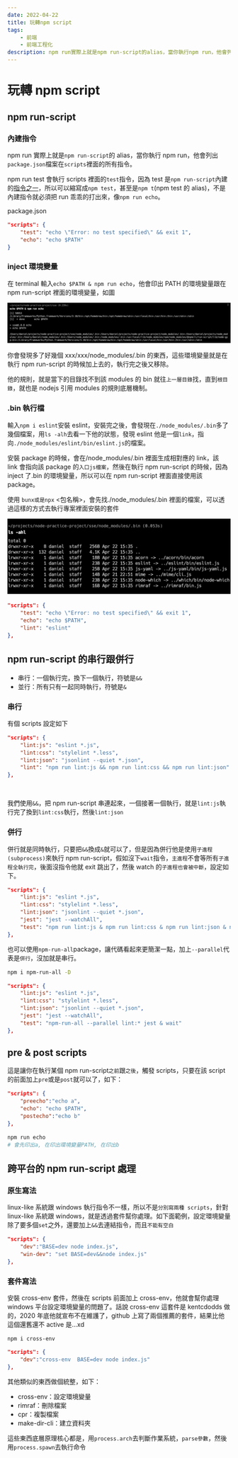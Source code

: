 ```yaml
---
date: 2022-04-22
title: 玩轉npm script
tags:
    - 前端
    - 前端工程化
description: npm run實際上就是npm run-script的alias，當你執行npm run，他會列出package.json檔案在scripts裡面的所有指令。npm run test會執行scripts裡面的test指令，因為test是npm run-script內建的指令之一，所以可以縮寫成npm test，甚至是npm t(npm test的alias)，不是內建指令就必須把run乖乖的打出來，像npm run echo...
---
```


# 玩轉 npm script

## npm run-script

### 內建指令

npm run 實際上就是`npm run-script`的 alias，當你執行 npm run，他會列出`package.json`檔案在`scripts`裡面的所有指令。

npm run test 會執行 scripts 裡面的`test`指令，因為 test 是`npm run-script`內建的[指令之一](https://docs.npmjs.com/cli/v8/commands/npm-run-script)，所以可以縮寫成`npm test`，甚至是`npm t`(npm test 的 alias)，不是內建指令就必須把 run 乖乖的打出來，像`npm run echo`。

package.json

```json
"scripts": {
    "test": "echo \"Error: no test specified\" && exit 1",
    "echo": "echo $PATH"
}
```

### inject 環境變量

在 terminal 輸入`echo $PATH & npm run echo`，他會印出 PATH 的環境變量跟在 npm run-script 裡面的環境變量，如圖

![環境變量](../images/2022-04-22/01.png)

你會發現多了好幾個 xxx/xxx/node_modules/.bin 的東西，這些環境變量就是在執行 npm run-script 的時候加上去的，執行完之後又移除。

他的規則，就是當下的目錄找不到該 modules 的 bin 就往`上一層目錄`找，直到`根目錄`，就也是 nodejs 引用 modules 的規則底層機制。

### .bin 執行檔

輸入`npm i eslint`安裝 eslint，安裝完之後，會發現在`./node_modules/.bin`多了幾個檔案，用`ls -alh`去看一下他的狀態，發現 eslint 他是一個`link`，指向`./node_modules/eslint/bin/eslint.js`的檔案。

安裝 package 的時候，會在/node_modules/.bin 裡面生成相對應的 link，該 link 會指向該 package 的`入口js檔案`，然後在執行 npm run-script 的時候，因為 inject 了.bin 的環境變量，所以可以在 npm run-script 裡面直接使用該 package。

使用 `bunx或是npx` <包名稱>，會先找./node_modules/.bin 裡面的檔案，可以透過這樣的方式去執行專案裡面安裝的套件

![link](../images/2022-04-22/02.jpg)

```json
"scripts": {
    "test": "echo \"Error: no test specified\" && exit 1",
    "echo": "echo $PATH",
    "lint": "eslint"
},
```

## npm run-script 的串行跟併行

-   串行：一個執行完，換下一個執行，符號是`&&`
-   並行：所有只有一起同時執行，符號是`&`

### 串行

有個 scripts 設定如下

```json
"scripts": {
    "lint:js": "eslint *.js",
    "lint:css": "stylelint *.less",
    "lint:json": "jsonlint --quiet *.json",
    "lint": "npm run lint:js && npm run lint:css && npm run lint:json"
},
```

<br/>

我們使用`&&`，把 npm run-script 串連起來，一個接著一個執行，就是`lint:js`執行完了換到`lint:css`執行，然後`lint:json`

### 併行

併行就是同時執行，只要把`&&`換成`&`就可以了，但是因為併行他是使用`子進程(subprocess)`來執行 npm run-script，假如沒下`wait`指令，`主進程`不會等所有`子進程全執行完`，後面沒指令他就 exit 跳出了，然後 watch 的`子進程也會被中斷`，設定如下。

```json
"scripts": {
    "lint:js": "eslint *.js",
    "lint:css": "stylelint *.less",
    "lint:json": "jsonlint --quiet *.json",
    "jest": "jest --watchAll",
    "test": "npm run lint:js & npm run lint:css & npm run lint:json & npm run jest & wait"
},
```

也可以使用`npm-run-all`package，讓代碼看起來更簡潔一點，加上`--parallel`代表是`併行`，沒加就是串行。

```bash
npm i npm-run-all -D
```

```json
"scripts": {
    "lint:js": "eslint *.js",
    "lint:css": "stylelint *.less",
    "lint:json": "jsonlint --quiet *.json",
    "jest": "jest --watchAll",
    "test": "npm-run-all --parallel lint:* jest & wait"
},
```

## pre & post scripts

這是讓你在執行某個 npm run-script`之前`跟`之後`，觸發 scripts，只要在該 script 的前面加上`pre`或是`post`就可以了，如下：

```json
"scripts": {
    "preecho":"echo a",
    "echo": "echo $PATH",
    "postecho":"echo b"
},
```

```bash
npm run echo
# 會先印出a, 在印出環境變量PATH, 在印出b
```

## 跨平台的 npm run-script 處理

### 原生寫法

linux-like 系統跟 windows 執行指令不一樣，所以不是`分別寫兩種 scripts`，針對 linux-like 系統跟 windows，就是透過套件幫你處理。如下面範例，設定環境變量除了要多個`set`之外，還要加上`&&`去連結指令，而且`不能有空白`

```json
"scripts": {
    "dev":"BASE=dev node index.js",
    "win-dev": "set BASE=dev&&node index.js"
},
```

### 套件寫法

安裝 cross-env 套件，然後在 scripts 前面加上 cross-env，他就會幫你處理 windows 平台設定環境變量的問題了。話說 cross-env 這套件是 kentcdodds 做的，2020 年底他就宣布不在維護了，github 上寫了兩個推薦的套件，結果比他這個還舊還不 active 是...xd

```bach
npm i cross-env
```

```json
"scripts": {
    "dev":"cross-env  BASE=dev node index.js"
},
```

其他類似的東西做個統整，如下：

-   cross-env：設定環境變量
-   rimraf：刪除檔案
-   cpr：複製檔案
-   make-dir-cli：建立資料夾

這些東西底層原理核心都是，用`process.arch`去判斷作業系統，`parse參數`，然後用`process.spawn`去執行命令

<Comment />

